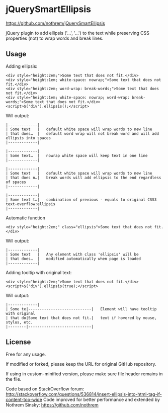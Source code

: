 jQuerySmartEllipsis
===================
https://github.com/nothrem/jQuerySmartEllipsis

jQuery plugin to add ellipsis ('…', '...') to the text while preserving CSS properties (not) to wrap words and break lines.

Usage
-----

Adding ellipsis:

	<div style="height:2em;">Some text that does not fit.</div>
	<div style="height:1em; white-space: nowrap;">Some text that does not fit.</div>
	<div style="height:2em; word-wrap: break-words;">Some text that does not fit.</div>
	<div style="height:1em; white-space: nowrap; word-wrap: break-words;">Some text that does not fit.</div>
	<script>$('div').ellipsis();</script>

Will output:

    |-------------|
    | Some text   |   default white space will wrap words to new line
    | that does…  |   default word wrap will not break word and will add ellipsis into spaces
    |-------------|

    |-------------|
    | Some text…  |   nowrap white space will keep text in one line
    |-------------|

    |-------------|
    | Some text   |   default white space will wrap words to new line
    | that does n…|   break words will add ellipsis to the end regardless of spaces
    |-------------|

    |-------------|
    | Some text t…|   combination of previous - equals to original CSS3 text-overflow:ellipsis
    |-------------|

Automatic function

	<div style="height:2em;" class="ellipsis">Some text that does not fit.</div>

Will output:

    |-------------|
    | Some text   |   Any element with class 'ellipsis' will be
    | that does…  |   modified automatically when page is loaded
    |-------------|

Adding tooltip with original text:

	<div style="height:2em;">Some text that does not fit.</div>
	<script>$('div').ellipsis(true);</script>

Will output:

    |-------------|
    | Some te|----------------------------|   Element will have tooltip with original
    | that do|Some text that does not fit.|   text if hovered by mouse, stylus, etc.
    |--------|----------------------------|



License
-------

Free for any usage.

If modified or forked, please keep the URL for original GitHub repository.

If using in custom-minified version, please make sure file header remains in the file.

Code based on StackOverflow forum: http://stackoverflow.com/questions/536814/insert-ellipsis-into-html-tag-if-content-too-wide
Code improved for better performance and extended by Nothrem Sinsky: https://github.com/nothrem
